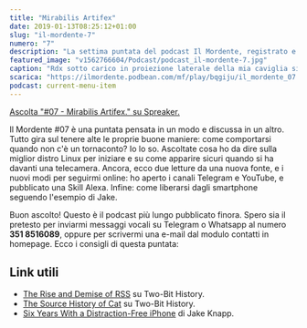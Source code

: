 ```yaml
---
title: "Mirabilis Artifex"
date: 2019-01-13T08:25:12+01:00
slug: "il-mordente-7"
numero: "7"
description: "La settima puntata del podcast Il Mordente, registrato e curato da Riccardo Palombo."
featured_image: "v1562766604/Podcast/podcast_il-mordente-7.jpg"
caption: "Rdx sotto carico in proiezione laterale della mia caviglia sinistra. Tendinite fuck you!"
scarica: "https://ilmordente.podbean.com/mf/play/bqgiju/il_mordente_07.mp3"
podcast: current-menu-item
---
```

<a class="spreaker-player" href="https://www.spreaker.com/episode/16704641" data-resource="episode_id=16704641" data-width="100%" data-height="200" data-theme="light" data-playlist="false" data-playlist-continuous="false" data-autoplay="false" data-live-autoplay="false" data-chapters-image="true" data-episode-image-position="right" data-hide-logo="false" data-hide-likes="false" data-hide-comments="false" data-hide-sharing="false" >Ascolta "#07 - Mirabilis Artifex." su Spreaker.</a>

Il Mordente #07 è una puntata pensata in un modo e discussa in un altro. Tutto gira sul tenere alte le proprie buone maniere: come comportarsi quando non c'è un tornaconto? Io lo so. Ascoltate cosa ho da dire sulla miglior distro Linux per iniziare e su come apparire sicuri quando si ha davanti una telecamera. Ancora, ecco due letture da una nuova fonte, e i nuovi modi per seguirmi online: ho aperto i canali Telegram e YouTube, e pubblicato una Skill Alexa. Infine: come liberarsi dagli smartphone seguendo l'esempio di Jake.

Buon ascolto! Questo è il podcast più lungo pubblicato finora. Spero sia il pretesto per inviarmi messaggi vocali su Telegram o Whatsapp al numero **351 8516089**, oppure per scrivermi una e-mail dal modulo contatti in homepage. Ecco i consigli di questa puntata:

## Link utili
<ul>
<li><a class="text-info" href="https://twobithistory.org/2018/12/18/rss.html" target="_blank" title="Vedi The Rise and Demise of RSS">The Rise and Demise of RSS</a> su Two-Bit History.</li>
<li><a class="text-info" href="https://twobithistory.org/2018/11/12/cat.html" target="_blank" title="Vedi The Source History of Cat">The Source History of Cat</a> su Two-Bit History.</li>
<li><a class="text-info" href="https://medium.com/s/story/six-years-with-a-distraction-free-iphone-8cf5eb4f97e3" target="_blank" title="Vedi Six Years With a Distraction-Free iPhone">Six Years With a Distraction-Free iPhone</a> di Jake Knapp.</li>
</ul>